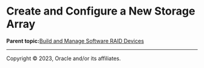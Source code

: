 # Create and Configure a New Storage Array

**Parent topic:**[Build and Manage Software RAID Devices](../topics/cockpit-raid.md)

---

Copyright © 2023, Oracle and/or its affiliates.

